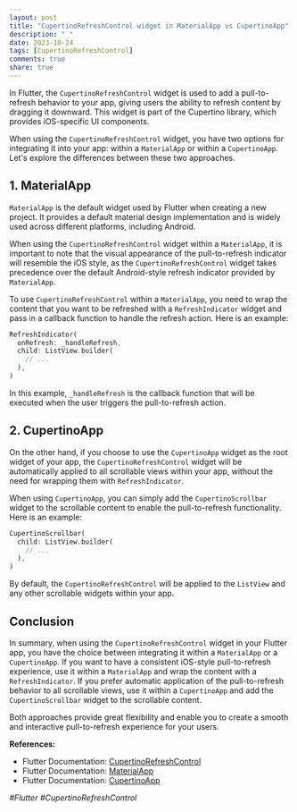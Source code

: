 ```yaml
---
layout: post
title: "CupertinoRefreshControl widget in MaterialApp vs CupertinoApp"
description: " "
date: 2023-10-24
tags: [CupertinoRefreshControl]
comments: true
share: true
---
```


In Flutter, the `CupertinoRefreshControl` widget is used to add a pull-to-refresh behavior to your app, giving users the ability to refresh content by dragging it downward. This widget is part of the Cupertino library, which provides iOS-specific UI components.

When using the `CupertinoRefreshControl` widget, you have two options for integrating it into your app: within a `MaterialApp` or within a `CupertinoApp`. Let's explore the differences between these two approaches.

## 1. MaterialApp

`MaterialApp` is the default widget used by Flutter when creating a new project. It provides a default material design implementation and is widely used across different platforms, including Android.

When using the `CupertinoRefreshControl` widget within a `MaterialApp`, it is important to note that the visual appearance of the pull-to-refresh indicator will resemble the iOS style, as the `CupertinoRefreshControl` widget takes precedence over the default Android-style refresh indicator provided by `MaterialApp`.

To use `CupertinoRefreshControl` within a `MaterialApp`, you need to wrap the content that you want to be refreshed with a `RefreshIndicator` widget and pass in a callback function to handle the refresh action. Here is an example:

```dart
RefreshIndicator(
  onRefresh: _handleRefresh,
  child: ListView.builder(
    // ...
  ),
)
```

In this example, `_handleRefresh` is the callback function that will be executed when the user triggers the pull-to-refresh action.

## 2. CupertinoApp

On the other hand, if you choose to use the `CupertinoApp` widget as the root widget of your app, the `CupertinoRefreshControl` widget will be automatically applied to all scrollable views within your app, without the need for wrapping them with `RefreshIndicator`.

When using `CupertinoApp`, you can simply add the `CupertinoScrollbar` widget to the scrollable content to enable the pull-to-refresh functionality. Here is an example:

```dart
CupertinoScrollbar(
  child: ListView.builder(
    // ...
  ),
)
```

By default, the `CupertinoRefreshControl` will be applied to the `ListView` and any other scrollable widgets within your app.

## Conclusion

In summary, when using the `CupertinoRefreshControl` widget in your Flutter app, you have the choice between integrating it within a `MaterialApp` or a `CupertinoApp`. If you want to have a consistent iOS-style pull-to-refresh experience, use it within a `MaterialApp` and wrap the content with a `RefreshIndicator`. If you prefer automatic application of the pull-to-refresh behavior to all scrollable views, use it within a `CupertinoApp` and add the `CupertinoScrollbar` widget to the scrollable content.

Both approaches provide great flexibility and enable you to create a smooth and interactive pull-to-refresh experience for your users.

**References:**
- Flutter Documentation: [CupertinoRefreshControl](https://api.flutter.dev/flutter/cupertino/CupertinoRefreshControl-class.html)
- Flutter Documentation: [MaterialApp](https://api.flutter.dev/flutter/material/MaterialApp-class.html)
- Flutter Documentation: [CupertinoApp](https://api.flutter.dev/flutter/cupertino/CupertinoApp-class.html)

*#Flutter #CupertinoRefreshControl*